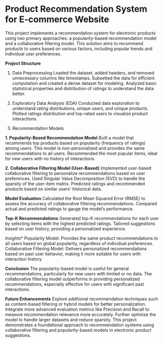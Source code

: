 # Product Recommendation System for E-commerce Website

This project implements a recommendation system for electronic products using two primary approaches: a popularity-based recommendation model and a collaborative filtering model. This solution aims to recommend products to users based on various factors, including popular trends and individual user preferences.

**Project Structure**
1. Data Preprocessing
Loaded the dataset, added headers, and removed unnecessary columns like timestamps.
Subsetted the data for efficient computation and created a dense dataset for modeling.
Analyzed basic statistical properties and distribution of ratings to understand the data better.

2. Exploratory Data Analysis (EDA)
Conducted data exploration to understand rating distributions, unique users, and unique products.
Plotted ratings distribution and top-rated users to visualize product interactions.

3. Recommendation Models

 **1. Popularity-Based Recommendation Model**
Built a model that recommends top products based on popularity (frequency of ratings) among users.
This model is non-personalized and provides the same recommendations to all users.
Recommended the most popular items, ideal for new users with no history of interactions.

**2. Collaborative Filtering Model (User-Based)**
Implemented user-based collaborative filtering to personalize recommendations based on user preferences.
Used Singular Value Decomposition (SVD) to handle the sparsity of the user-item matrix.
Predicted ratings and recommended products based on similar users' historical data.

**Model Evaluation**
Calculated the Root Mean Squared Error (RMSE) to assess the accuracy of collaborative filtering recommendations.
Compared actual and predicted ratings to gauge the model’s performance.

**Top-K Recommendations**
Generated top-K recommendations for each user by selecting items with the highest predicted ratings.
Tailored suggestions based on user history, providing a personalized experience.

*Insights**
Popularity Model: Provides the same product recommendations to all users based on global popularity, regardless of individual preferences.
Collaborative Filtering Model: Delivers personalized recommendations based on past user behavior, making it more suitable for users with interaction history.

**Conclusion**
The popularity-based model is useful for general recommendations, particularly for new users with limited or no data.
The collaborative filtering model outperforms in providing personalized recommendations, especially effective for users with significant past interactions.

**Future Enhancements**
Explore additional recommendation techniques such as content-based filtering or hybrid models for better personalization.
Integrate more advanced evaluation metrics like Precision and Recall to measure recommendation relevance more accurately.
Further optimize the model to handle larger datasets and reduce sparsity.
This project demonstrates a foundational approach to recommendation systems using collaborative filtering and popularity-based models in electronic product suggestions.
